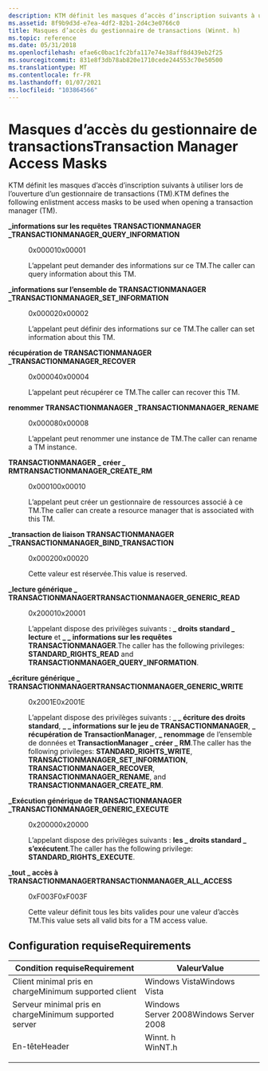 ```yaml
---
description: KTM définit les masques d’accès d’inscription suivants à utiliser lors de l’ouverture d’un gestionnaire de transactions (TM).
ms.assetid: 8f9b9d3d-e7ea-4df2-82b1-2d4c3e0766c0
title: Masques d’accès du gestionnaire de transactions (Winnt. h)
ms.topic: reference
ms.date: 05/31/2018
ms.openlocfilehash: efae6c0bac1fc2bfa117e74e38aff8d439eb2f25
ms.sourcegitcommit: 831e8f3db78ab820e1710cede244553c70e50500
ms.translationtype: MT
ms.contentlocale: fr-FR
ms.lasthandoff: 01/07/2021
ms.locfileid: "103864566"
---
```

# <a name="transaction-manager-access-masks"></a><span data-ttu-id="16504-103">Masques d’accès du gestionnaire de transactions</span><span class="sxs-lookup"><span data-stu-id="16504-103">Transaction Manager Access Masks</span></span>

<span data-ttu-id="16504-104">KTM définit les masques d’accès d’inscription suivants à utiliser lors de l’ouverture d’un gestionnaire de transactions (TM).</span><span class="sxs-lookup"><span data-stu-id="16504-104">KTM defines the following enlistment access masks to be used when opening a transaction manager (TM).</span></span>

<dl> <dt>

<span data-ttu-id="16504-105"><span id="TRANSACTIONMANAGER_QUERY_INFORMATION"></span><span id="transactionmanager_query_information"></span>**\_informations sur les requêtes TRANSACTIONMANAGER \_**</span><span class="sxs-lookup"><span data-stu-id="16504-105"><span id="TRANSACTIONMANAGER_QUERY_INFORMATION"></span><span id="transactionmanager_query_information"></span>**TRANSACTIONMANAGER\_QUERY\_INFORMATION**</span></span>
</dt> <dd> <dl> <dt>

<span data-ttu-id="16504-106">0x00001</span><span class="sxs-lookup"><span data-stu-id="16504-106">0x00001</span></span>
</dt> <dt>



<span data-ttu-id="16504-107">L’appelant peut demander des informations sur ce TM.</span><span class="sxs-lookup"><span data-stu-id="16504-107">The caller can query information about this TM.</span></span>


</dt> </dl> </dd> <dt>

<span data-ttu-id="16504-108"><span id="TRANSACTIONMANAGER_SET_INFORMATION"></span><span id="transactionmanager_set_information"></span>**\_informations sur l’ensemble de TRANSACTIONMANAGER \_**</span><span class="sxs-lookup"><span data-stu-id="16504-108"><span id="TRANSACTIONMANAGER_SET_INFORMATION"></span><span id="transactionmanager_set_information"></span>**TRANSACTIONMANAGER\_SET\_INFORMATION**</span></span>
</dt> <dd> <dl> <dt>

<span data-ttu-id="16504-109">0x00002</span><span class="sxs-lookup"><span data-stu-id="16504-109">0x00002</span></span>
</dt> <dt>



<span data-ttu-id="16504-110">L’appelant peut définir des informations sur ce TM.</span><span class="sxs-lookup"><span data-stu-id="16504-110">The caller can set information about this TM.</span></span>


</dt> </dl> </dd> <dt>

<span data-ttu-id="16504-111"><span id="TRANSACTIONMANAGER_RECOVER"></span><span id="transactionmanager_recover"></span>**récupération de TRANSACTIONMANAGER \_**</span><span class="sxs-lookup"><span data-stu-id="16504-111"><span id="TRANSACTIONMANAGER_RECOVER"></span><span id="transactionmanager_recover"></span>**TRANSACTIONMANAGER\_RECOVER**</span></span>
</dt> <dd> <dl> <dt>

<span data-ttu-id="16504-112">0x00004</span><span class="sxs-lookup"><span data-stu-id="16504-112">0x00004</span></span>
</dt> <dt>



<span data-ttu-id="16504-113">L’appelant peut récupérer ce TM.</span><span class="sxs-lookup"><span data-stu-id="16504-113">The caller can recover this TM.</span></span>


</dt> </dl> </dd> <dt>

<span data-ttu-id="16504-114"><span id="TRANSACTIONMANAGER_RENAME"></span><span id="transactionmanager_rename"></span>**renommer TRANSACTIONMANAGER \_**</span><span class="sxs-lookup"><span data-stu-id="16504-114"><span id="TRANSACTIONMANAGER_RENAME"></span><span id="transactionmanager_rename"></span>**TRANSACTIONMANAGER\_RENAME**</span></span>
</dt> <dd> <dl> <dt>

<span data-ttu-id="16504-115">0x00008</span><span class="sxs-lookup"><span data-stu-id="16504-115">0x00008</span></span>
</dt> <dt>



<span data-ttu-id="16504-116">L’appelant peut renommer une instance de TM.</span><span class="sxs-lookup"><span data-stu-id="16504-116">The caller can rename a TM instance.</span></span>


</dt> </dl> </dd> <dt>

<span data-ttu-id="16504-117"><span id="TRANSACTIONMANAGER_CREATE_RM"></span><span id="transactionmanager_create_rm"></span>**TRANSACTIONMANAGER \_ créer \_ RM**</span><span class="sxs-lookup"><span data-stu-id="16504-117"><span id="TRANSACTIONMANAGER_CREATE_RM"></span><span id="transactionmanager_create_rm"></span>**TRANSACTIONMANAGER\_CREATE\_RM**</span></span>
</dt> <dd> <dl> <dt>

<span data-ttu-id="16504-118">0x00010</span><span class="sxs-lookup"><span data-stu-id="16504-118">0x00010</span></span>
</dt> <dt>



<span data-ttu-id="16504-119">L’appelant peut créer un gestionnaire de ressources associé à ce TM.</span><span class="sxs-lookup"><span data-stu-id="16504-119">The caller can create a resource manager that is associated with this TM.</span></span>


</dt> </dl> </dd> <dt>

<span data-ttu-id="16504-120"><span id="TRANSACTIONMANAGER_BIND_TRANSACTION"></span><span id="transactionmanager_bind_transaction"></span>**\_transaction de liaison TRANSACTIONMANAGER \_**</span><span class="sxs-lookup"><span data-stu-id="16504-120"><span id="TRANSACTIONMANAGER_BIND_TRANSACTION"></span><span id="transactionmanager_bind_transaction"></span>**TRANSACTIONMANAGER\_BIND\_TRANSACTION**</span></span>
</dt> <dd> <dl> <dt>

<span data-ttu-id="16504-121">0x00020</span><span class="sxs-lookup"><span data-stu-id="16504-121">0x00020</span></span>
</dt> <dt>



<span data-ttu-id="16504-122">Cette valeur est réservée.</span><span class="sxs-lookup"><span data-stu-id="16504-122">This value is reserved.</span></span>


</dt> </dl> </dd> <dt>

<span data-ttu-id="16504-123"><span id="TRANSACTIONMANAGER_GENERIC_READ"></span><span id="transactionmanager_generic_read"></span>**\_lecture générique \_ TRANSACTIONMANAGER**</span><span class="sxs-lookup"><span data-stu-id="16504-123"><span id="TRANSACTIONMANAGER_GENERIC_READ"></span><span id="transactionmanager_generic_read"></span>**TRANSACTIONMANAGER\_GENERIC\_READ**</span></span>
</dt> <dd> <dl> <dt>

<span data-ttu-id="16504-124">0x20001</span><span class="sxs-lookup"><span data-stu-id="16504-124">0x20001</span></span>
</dt> <dt>



<span data-ttu-id="16504-125">L’appelant dispose des privilèges suivants : **\_ droits standard \_ lecture** et **\_ \_ informations sur les requêtes TRANSACTIONMANAGER**.</span><span class="sxs-lookup"><span data-stu-id="16504-125">The caller has the following privileges: **STANDARD\_RIGHTS\_READ** and **TRANSACTIONMANAGER\_QUERY\_INFORMATION**.</span></span>


</dt> </dl> </dd> <dt>

<span data-ttu-id="16504-126"><span id="TRANSACTIONMANAGER_GENERIC_WRITE"></span><span id="transactionmanager_generic_write"></span>**\_écriture générique \_ TRANSACTIONMANAGER**</span><span class="sxs-lookup"><span data-stu-id="16504-126"><span id="TRANSACTIONMANAGER_GENERIC_WRITE"></span><span id="transactionmanager_generic_write"></span>**TRANSACTIONMANAGER\_GENERIC\_WRITE**</span></span>
</dt> <dd> <dl> <dt>

<span data-ttu-id="16504-127">0x2001E</span><span class="sxs-lookup"><span data-stu-id="16504-127">0x2001E</span></span>
</dt> <dt>



<span data-ttu-id="16504-128">L’appelant dispose des privilèges suivants : **\_ \_ écriture des droits standard**, **\_ \_ informations sur le jeu de TRANSACTIONMANAGER**, **\_ récupération de TransactionManager**, **\_ renommage** de l’ensemble de données et **TransactionManager \_ créer \_ RM**.</span><span class="sxs-lookup"><span data-stu-id="16504-128">The caller has the following privileges: **STANDARD\_RIGHTS\_WRITE**, **TRANSACTIONMANAGER\_SET\_INFORMATION**, **TRANSACTIONMANAGER\_RECOVER**, **TRANSACTIONMANAGER\_RENAME**, and **TRANSACTIONMANAGER\_CREATE\_RM**.</span></span>


</dt> </dl> </dd> <dt>

<span data-ttu-id="16504-129"><span id="TRANSACTIONMANAGER_GENERIC_EXECUTE"></span><span id="transactionmanager_generic_execute"></span>**\_Exécution générique de TRANSACTIONMANAGER \_**</span><span class="sxs-lookup"><span data-stu-id="16504-129"><span id="TRANSACTIONMANAGER_GENERIC_EXECUTE"></span><span id="transactionmanager_generic_execute"></span>**TRANSACTIONMANAGER\_GENERIC\_EXECUTE**</span></span>
</dt> <dd> <dl> <dt>

<span data-ttu-id="16504-130">0x20000</span><span class="sxs-lookup"><span data-stu-id="16504-130">0x20000</span></span>
</dt> <dt>



<span data-ttu-id="16504-131">L’appelant dispose des privilèges suivants : **les \_ droits standard \_ s’exécutent**.</span><span class="sxs-lookup"><span data-stu-id="16504-131">The caller has the following privilege: **STANDARD\_RIGHTS\_EXECUTE**.</span></span>


</dt> </dl> </dd> <dt>

<span data-ttu-id="16504-132"><span id="TRANSACTIONMANAGER_ALL_ACCESS"></span><span id="transactionmanager_all_access"></span>**\_tout \_ accès à TRANSACTIONMANAGER**</span><span class="sxs-lookup"><span data-stu-id="16504-132"><span id="TRANSACTIONMANAGER_ALL_ACCESS"></span><span id="transactionmanager_all_access"></span>**TRANSACTIONMANAGER\_ALL\_ACCESS**</span></span>
</dt> <dd> <dl> <dt>

<span data-ttu-id="16504-133">0xF003F</span><span class="sxs-lookup"><span data-stu-id="16504-133">0xF003F</span></span>
</dt> <dt>



<span data-ttu-id="16504-134">Cette valeur définit tous les bits valides pour une valeur d’accès TM.</span><span class="sxs-lookup"><span data-stu-id="16504-134">This value sets all valid bits for a TM access value.</span></span>


</dt> </dl> </dd> </dl>

## <a name="requirements"></a><span data-ttu-id="16504-135">Configuration requise</span><span class="sxs-lookup"><span data-stu-id="16504-135">Requirements</span></span>



| <span data-ttu-id="16504-136">Condition requise</span><span class="sxs-lookup"><span data-stu-id="16504-136">Requirement</span></span> | <span data-ttu-id="16504-137">Valeur</span><span class="sxs-lookup"><span data-stu-id="16504-137">Value</span></span> |
|-------------------------------------|------------------------------------------------------------------------------------|
| <span data-ttu-id="16504-138">Client minimal pris en charge</span><span class="sxs-lookup"><span data-stu-id="16504-138">Minimum supported client</span></span><br/> | <span data-ttu-id="16504-139">Windows Vista</span><span class="sxs-lookup"><span data-stu-id="16504-139">Windows Vista</span></span><br/>                                                           |
| <span data-ttu-id="16504-140">Serveur minimal pris en charge</span><span class="sxs-lookup"><span data-stu-id="16504-140">Minimum supported server</span></span><br/> | <span data-ttu-id="16504-141">Windows Server 2008</span><span class="sxs-lookup"><span data-stu-id="16504-141">Windows Server 2008</span></span><br/>                                                     |
| <span data-ttu-id="16504-142">En-tête</span><span class="sxs-lookup"><span data-stu-id="16504-142">Header</span></span><br/>                   | <dl> <span data-ttu-id="16504-143"><dt>Winnt. h</dt></span><span class="sxs-lookup"><span data-stu-id="16504-143"><dt>WinNT.h</dt></span></span> </dl> |



 

 




